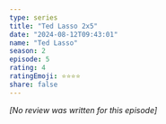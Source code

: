```yaml
---
type: series
title: "Ted Lasso 2x5"
date: "2024-08-12T09:43:01"
name: "Ted Lasso"
season: 2
episode: 5
rating: 4
ratingEmoji: ⭐️⭐️⭐️⭐️
share: false
---
```


_[No review was written for this episode]_
